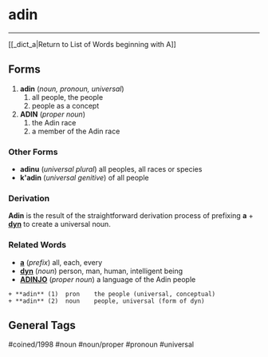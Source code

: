 # adin
---
[[_dict_a|Return to List of Words beginning with A]]

## Forms
1. **adin** (_noun, pronoun, universal_)
	1. all people, the people
	2. people as a concept
2. **ADIN** (_proper noun_)
	1. the Adin race
	2. a member of the Adin race

### Other Forms

- **adinu** (_universal plural_) all peoples, all races or species
- **k'adin** (_universal genitive_) of all people

### Derivation

**Adin** is the result of the straightforward derivation process of prefixing **a** + **[dyn](../d/dyn.md)** to create a universal noun.

### Related Words

- **[a](a.md)** (_prefix_) all, each, every
- **[dyn](../d/dyn.md)** (_noun_) person, man, human, intelligent being
- **[ADINJO](adinjo.md)** (_proper noun_) a language of the Adin people

```
+ **adin** (1)	pron	the people (universal, conceptual)
+ **adin** (2) 	noun	people, universal (form of dyn)
```

## General Tags

#coined/1998 #noun #noun/proper #pronoun #universal 
